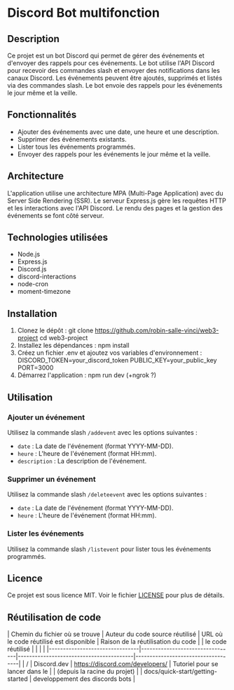 # Discord Bot multifonction

## Description

Ce projet est un bot Discord qui permet de gérer des événements et d'envoyer des rappels pour ces événements. Le bot utilise l'API Discord pour recevoir des commandes slash et envoyer des notifications dans les canaux Discord. Les événements peuvent être ajoutés, supprimés et listés via des commandes slash. Le bot envoie des rappels pour les événements le jour même et la veille.

## Fonctionnalités

- Ajouter des événements avec une date, une heure et une description.
- Supprimer des événements existants.
- Lister tous les événements programmés.
- Envoyer des rappels pour les événements le jour même et la veille.

## Architecture

L'application utilise une architecture MPA (Multi-Page Application) avec du Server Side Rendering (SSR). Le serveur Express.js gère les requêtes HTTP et les interactions avec l'API Discord. Le rendu des pages et la gestion des événements se font côté serveur.

## Technologies utilisées

- Node.js
- Express.js
- Discord.js
- discord-interactions
- node-cron
- moment-timezone

## Installation

1. Clonez le dépôt :
    git clone https://github.com/robin-salle-vinci/web3-project
    cd web3-project
2. Installez les dépendances :
    npm install
3. Créez un fichier .env et ajoutez vos variables d'environnement :
    DISCORD_TOKEN=your_discord_token
    PUBLIC_KEY=your_public_key
    PORT=3000
4. Démarrez l'application :
    npm run dev
    (+ngrok ?)

## Utilisation

### Ajouter un événement

Utilisez la commande slash `/addevent` avec les options suivantes :

- `date` : La date de l'événement (format YYYY-MM-DD).
- `heure` : L'heure de l'événement (format HH:mm).
- `description` : La description de l'événement.

### Supprimer un événement

Utilisez la commande slash `/deleteevent` avec les options suivantes :

- `date` : La date de l'événement (format YYYY-MM-DD).
- `heure` : L'heure de l'événement (format HH:mm).

### Lister les événements

Utilisez la commande slash `/listevent` pour lister tous les événements programmés.

## Licence

Ce projet est sous licence MIT. Voir le fichier [LICENSE](LICENSE) pour plus de détails.

## Réutilisation de code

| Chemin du fichier où se trouve | Auteur du code source réutilisé | URL où le code réutilisé est disponible | Raison de la réutilisation du code |
| le code réutilisé              |                                 |                                         |                                    |
|--------------------------------|---------------------------------|-----------------------------------------|------------------------------------|
| /                              | Discord.dev                     | https://discord.com/developers/         | Tutoriel pour se lancer dans le    |
| (depuis la racine du projet)   |                                 | docs/quick-start/getting-started        | developpement des discords bots    |

